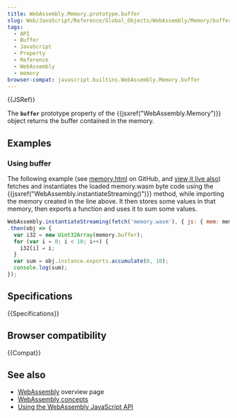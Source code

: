 ```yaml
---
title: WebAssembly.Memory.prototype.buffer
slug: Web/JavaScript/Reference/Global_Objects/WebAssembly/Memory/buffer
tags:
  - API
  - Buffer
  - JavaScript
  - Property
  - Reference
  - WebAssembly
  - memory
browser-compat: javascript.builtins.WebAssembly.Memory.buffer
---
```

{{JSRef}}

The **`buffer`** prototype property of the
{{jsxref("WebAssembly.Memory")}} object returns the buffer contained
in the memory.

## Examples

### Using buffer

The following example (see
[memory.html](https://github.com/mdn/webassembly-examples/blob/master/js-api-examples/memory.html)
on GitHub, and
[view it live also](https://mdn.github.io/webassembly-examples/js-api-examples/memory.html))
fetches and instantiates the loaded memory.wasm byte code using the
{{jsxref("WebAssembly.instantiateStreaming()")}} method, while
importing the memory created in the line above. It then stores some values in
that memory, then exports a function and uses it to sum some values.

```js
WebAssembly.instantiateStreaming(fetch('memory.wasm'), { js: { mem: memory } })
.then(obj => {
  var i32 = new Uint32Array(memory.buffer);
  for (var i = 0; i < 10; i++) {
    i32[i] = i;
  }
  var sum = obj.instance.exports.accumulate(0, 10);
  console.log(sum);
});
```

## Specifications

{{Specifications}}

## Browser compatibility

{{Compat}}

## See also

*   [WebAssembly](/en-US/docs/WebAssembly) overview page
*   [WebAssembly concepts](/en-US/docs/WebAssembly/Concepts)
*   [Using the WebAssembly JavaScript API](/en-US/docs/WebAssembly/Using_the_JavaScript_API)
